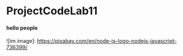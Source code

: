 # ProjectCodeLab11
#### hello people
![im image]: https://pixabay.com/en/node-js-logo-nodejs-javascript-736399/
